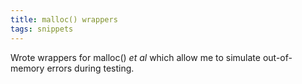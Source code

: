 ```yaml
---
title: malloc() wrappers
tags: snippets
---
```


Wrote wrappers for malloc() *et al* which allow me to simulate out-of-memory errors during testing.
